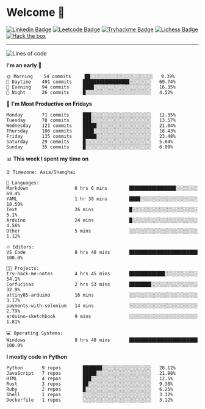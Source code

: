 # Welcome 👋

[![Linkedin Badge](https://img.shields.io/badge/-PedroTorres-blue?style=flat-square&logo=Linkedin&logoColor=white&link=https://www.linkedin.com/in/PedroTorres/)](https://www.linkedin.com/in/pedro-torres-cruz/)
[![Leetcode Badge](https://img.shields.io/badge/profile-leetcode-green)](https://leetcode.com/corfucinas/)
[![Tryhackme Badge](https://img.shields.io/badge/profile-tryhackme-blue)](https://tryhackme.com/p/Corfucinas/)
[![Lichess Badge](https://img.shields.io/badge/challenge_me-lichess-yellow)](https://lichess.org/@/Corfucinas)
[![Hack the box](https://img.shields.io/badge/hack_the_box-profile-yellow)](https://www.hackthebox.eu/profile/375826)

---

<!--START_SECTION:waka-->
![Lines of code](https://img.shields.io/badge/From%20Hello%20World%20I've%20written-10.73M%20Lines%20of%20code-blue)

**I'm an early 🐤**

```text
🌞 Morning    54 commits     ██░░░░░░░░░░░░░░░░░░░░░░░   9.39%
🌆 Daytime    401 commits    █████████████████░░░░░░░░   69.74%
🌃 Evening    94 commits     ████░░░░░░░░░░░░░░░░░░░░░   16.35%
🌙 Night      26 commits     █░░░░░░░░░░░░░░░░░░░░░░░░   4.52%

```
📅 **I'm Most Productive on Fridays**

```text
Monday       71 commits     ███░░░░░░░░░░░░░░░░░░░░░░   12.35%
Tuesday      78 commits     ███░░░░░░░░░░░░░░░░░░░░░░   13.57%
Wednesday    121 commits    █████░░░░░░░░░░░░░░░░░░░░   21.04%
Thursday     106 commits    ████░░░░░░░░░░░░░░░░░░░░░   18.43%
Friday       135 commits    █████░░░░░░░░░░░░░░░░░░░░   23.48%
Saturday     29 commits     █░░░░░░░░░░░░░░░░░░░░░░░░   5.04%
Sunday       35 commits     █░░░░░░░░░░░░░░░░░░░░░░░░   6.09%

```


📊 **This week I spent my time on**

```text
⌚︎ Timezone: Asia/Shanghai

💬 Languages:
Markdown                 6 hrs 6 mins        █████████████████░░░░░░░░   69.4%
YAML                     1 hr 38 mins        ████░░░░░░░░░░░░░░░░░░░░░   18.59%
Text                     26 mins             █░░░░░░░░░░░░░░░░░░░░░░░░   5.1%
Arduino                  24 mins             █░░░░░░░░░░░░░░░░░░░░░░░░   4.56%
Other                    5 mins              ░░░░░░░░░░░░░░░░░░░░░░░░░   1.12%

🔥 Editors:
VS Code                  8 hrs 48 mins       █████████████████████████   100.0%

🐱‍💻 Projects:
try-hack-me-notes        4 hrs 45 mins       █████████████░░░░░░░░░░░░   54.1%
Corfucinas               2 hrs 53 mins       ████████░░░░░░░░░░░░░░░░░   32.9%
attiny85-arduino         16 mins             ░░░░░░░░░░░░░░░░░░░░░░░░░   3.17%
payments-with-selenium   14 mins             ░░░░░░░░░░░░░░░░░░░░░░░░░   2.79%
arduino-sketchbook       9 mins              ░░░░░░░░░░░░░░░░░░░░░░░░░   1.81%

💻 Operating Systems:
Windows                  8 hrs 48 mins       █████████████████████████   100.0%

```

**I mostly code in Python**

```text
Python       9 repos        ███████░░░░░░░░░░░░░░░░░░   28.12%
JavaScript   7 repos        █████░░░░░░░░░░░░░░░░░░░░   21.88%
HTML         4 repos        ███░░░░░░░░░░░░░░░░░░░░░░   12.5%
Rust         3 repos        ██░░░░░░░░░░░░░░░░░░░░░░░   9.38%
Ruby         2 repos        █░░░░░░░░░░░░░░░░░░░░░░░░   6.25%
Shell        1 repos        ░░░░░░░░░░░░░░░░░░░░░░░░░   3.12%
Dockerfile   1 repos        ░░░░░░░░░░░░░░░░░░░░░░░░░   3.12%

```



<!--END_SECTION:waka-->
